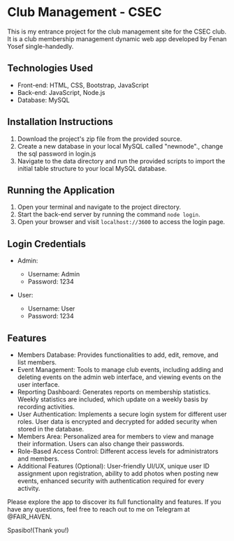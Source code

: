 
# Club Management - CSEC

This is my entrance project for the club management site for the CSEC club. It is a club membership management dynamic web app developed by Fenan Yosef single-handedly.

## Technologies Used

- Front-end: HTML, CSS, Bootstrap, JavaScript
- Back-end: JavaScript, Node.js
- Database: MySQL

## Installation Instructions

1. Download the project's zip file from the provided source.
2. Create a new database in your local MySQL called "newnode"., change the sql password in login.js
3. Navigate to the data directory and run the provided scripts to import the initial table structure to your local MySQL database.

## Running the Application

1. Open your terminal and navigate to the project directory.
2. Start the back-end server by running the command `node login`.
3. Open your browser and visit `localhost://3600` to access the login page.

## Login Credentials

- Admin:
  - Username: Admin
  - Password: 1234

- User:
  - Username: User
  - Password: 1234

## Features

- Members Database: Provides functionalities to add, edit, remove, and list members.
- Event Management: Tools to manage club events, including adding and deleting events on the admin web interface, and viewing events on the user interface.
- Reporting Dashboard: Generates reports on membership statistics. Weekly statistics are included, which update on a weekly basis by recording activities.
- User Authentication: Implements a secure login system for different user roles. User data is encrypted and decrypted for added security when stored in the database.
- Members Area: Personalized area for members to view and manage their information. Users can also change their passwords.
- Role-Based Access Control: Different access levels for administrators and members.
- Additional Features (Optional): User-friendly UI/UX, unique user ID assignment upon registration, ability to add photos when posting new events, enhanced security with authentication required for every activity.

Please explore the app to discover its full functionality and features. If you have any questions, feel free to reach out to me on Telegram at @FAIR_HAVEN.

Spasibo!(Thank you!)
